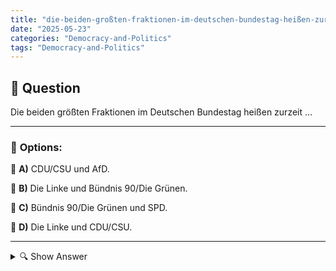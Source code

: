 ```yaml
---
title: "die-beiden-großten-fraktionen-im-deutschen-bundestag-heißen-zurzeit-…"
date: "2025-05-23"
categories: "Democracy-and-Politics"
tags: "Democracy-and-Politics"
---
```


## 📌 **Question**

Die beiden größten Fraktionen im Deutschen Bundestag heißen zurzeit …



---

### 📝 **Options:**

🔘 **A)** CDU/CSU und AfD.

🔘 **B)** Die Linke und Bündnis 90/Die Grünen.

🔘 **C)** Bündnis 90/Die Grünen und SPD.

🔘 **D)** Die Linke und CDU/CSU.

---

<details>
  <summary>🔍 Show Answer</summary>

  <p>
💡  <b>Correct Answer:</b>  a
  </p>
  <p>
    📖<b>Explanation:</b>
    Im Deutschen Bundestag, der Legislative Deutschlands, sind verschiedene politische Parteien vertreten. Nach den letzten Bundestagswahlen gibt es klare Mehrheiten und eine Rangordnung der Fraktionen, die die politischen Entscheidungen maßgeblich beeinflussen. Die CDU/CSU und die SPD sind traditionell die größten Fraktionen, die häufig die Regierungskoalition bilden. Andere Parteien wie Die Linke, Bündnis 90/Die Grünen und AfD spielen ebenfalls wichtige Rollen im politischen Spektrum. Kenntnis über die aktuellen parlamentarischen Mehrheiten ist entscheidend, um politische Prozesse und Entscheidungen in Deutschland zu verstehen.
  </p>
</details>
